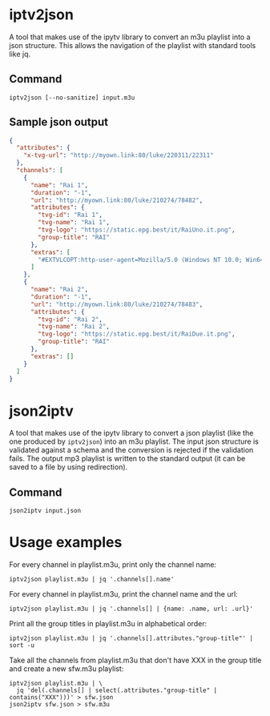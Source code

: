 # iptv2json
A tool that makes use of the ipytv library to convert an m3u playlist into a json structure.
This allows the navigation of the playlist with standard tools like jq.

## Command
```shell
iptv2json [--no-sanitize] input.m3u
```

## Sample json output
```json
{
  "attributes": {
    "x-tvg-url": "http://myown.link:80/luke/220311/22311"
  },
  "channels": [
    {
      "name": "Rai 1",
      "duration": "-1",
      "url": "http://myown.link:80/luke/210274/78482",
      "attributes": {
        "tvg-id": "Rai 1",
        "tvg-name": "Rai 1",
        "tvg-logo": "https://static.epg.best/it/RaiUno.it.png",
        "group-title": "RAI"
      },
      "extras": [
        "#EXTVLCOPT:http-user-agent=Mozilla/5.0 (Windows NT 10.0; Win64; x64; rv:76.0) Gecko/20100101 Firefox/76.0"
      ]
    },
    {
      "name": "Rai 2",
      "duration": "-1",
      "url": "http://myown.link:80/luke/210274/78483",
      "attributes": {
        "tvg-id": "Rai 2",
        "tvg-name": "Rai 2",
        "tvg-logo": "https://static.epg.best/it/RaiDue.it.png",
        "group-title": "RAI"
      },
      "extras": []
    }
  ]
}
```

# json2iptv
A tool that makes use of the ipytv library to convert a json playlist (like the one produced by
`iptv2json`) into an m3u playlist.
The input json structure is validated against a schema and the conversion is rejected if the 
validation fails.
The output mp3 playlist is written to the standard output (it can be saved to a file by using
redirection).

## Command
```shell
json2iptv input.json
```

# Usage examples
For every channel in playlist.m3u, print only the channel name:
```shell
iptv2json playlist.m3u | jq '.channels[].name'
```

For every channel in playlist.m3u, print the channel name and the url:
```shell
iptv2json playlist.m3u | jq '.channels[] | {name: .name, url: .url}'
```

Print all the group titles in playlist.m3u in alphabetical order:
```shell
iptv2json playlist.m3u | jq '.channels[].attributes."group-title"' | sort -u
```

Take all the channels from playlist.m3u that don't have XXX in the group title and create a new 
sfw.m3u playlist:
```shell
iptv2json playlist.m3u | \
  jq 'del(.channels[] | select(.attributes."group-title" | contains("XXX")))' > sfw.json
json2iptv sfw.json > sfw.m3u
```
